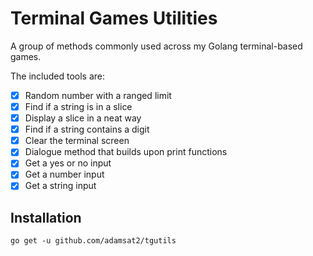 # Terminal Games Utilities
A group of methods commonly used across my Golang terminal-based games.

The included tools are:

- [X] Random number with a ranged limit
- [X] Find if a string is in a slice
- [X] Display a slice in a neat way
- [X] Find if a string contains a digit
- [X] Clear the terminal screen
- [X] Dialogue method that builds upon print functions
- [X] Get a yes or no input
- [X] Get a number input
- [X] Get a string input

## Installation

`go get -u github.com/adamsat2/tgutils`
